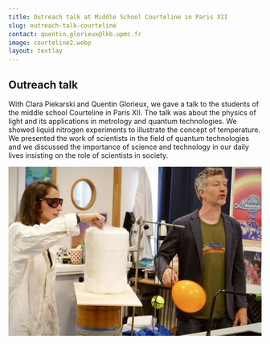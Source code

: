 ```yaml
---
title: Outreach talk at Middle School Courteline in Paris XII
slug: outreach-talk-courteline
contact: quentin.glorieux@lkb.upmc.fr
image: courteline2.webp
layout: textlay
---
```

## Outreach talk

With Clara Piekarski and Quentin Glorieux, we gave a talk to the students of the middle school Courteline in Paris XII. The talk was about the physics of light and its applications in metrology and quantum technologies. We showed liquid nitrogen experiments to illustrate the concept of temperature.
We  presented the work of scientists in the field of quantum technologies and we discussed the importance of science and technology in our daily lives insisting on the role of scientists in society.


![courteline1.webp](/assets/images/news/courteline1.webp)
